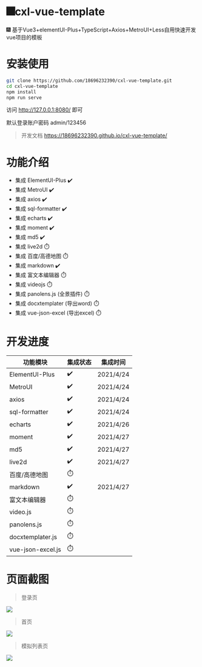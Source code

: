 # 🎆cxl-vue-template
🎆 基于Vue3+elementUI-Plus+TypeScript+Axios+MetroUI+Less自用快速开发vue项目的模板


# 安装使用


```bash
git clone https://github.com/18696232390/cxl-vue-template.git
cd cxl-vue-template
npm install
npm run serve
```

访问 http://127.0.0.1:8080/ 即可

默认登录账户密码 admin/123456


> 开发文档 https://18696232390.github.io/cxl-vue-template/


# 功能介绍
- 集成 ElementUI-Plus ✔️
- 集成 MetroUI ✔️
- 集成 axios ✔️
- 集成 sql-formatter ✔️
- 集成 echarts ✔️
- 集成 moment ✔️
- 集成 md5 ✔️
- 集成 live2d ⏱️
- 集成 百度/高德地图 ⏱️
- 集成 markdown ✔️
- 集成 富文本编辑器 ⏱️
- 集成 videojs ⏱️
- 集成 panolens.js (全景插件) ⏱️
- 集成 docxtemplater (导出word) ⏱️
- 集成 vue-json-excel (导出excel) ⏱️


# 开发进度
| 功能模块 | 集成状态 | 集成时间 |
| - | - | - |
| ElementUI-Plus | ✔️ | 2021/4/24 |
| MetroUI | ✔️ | 2021/4/24 |
| axios | ✔️ | 2021/4/24 |
| sql-formatter | ✔️ | 2021/4/24 |
| echarts | ✔️ | 2021/4/26 |
| moment |  ✔️ | 2021/4/27 |
| md5 | ✔️ | 2021/4/27 |
| live2d |  ✔️ | 2021/4/27 |
| 百度/高德地图 | ⏱️ |  |
| markdown | ✔️ | 2021/4/27 |
| 富文本编辑器 | ⏱️ |  |
| video.js | ⏱️ |  |
| panolens.js | ⏱️ | |
| docxtemplater.js | ⏱️ | |
| vue-json-excel.js | ⏱️ | |


# 页面截图
> 登录页
<img src="https://img03.sogoucdn.com/app/a/100520146/11a0867d12576428d0dbacd39ed4e3fe"/>

> 首页
<img src="https://z3.ax1x.com/2021/04/26/czhWIU.png"/>

> 模拟列表页
<img src="https://img04.sogoucdn.com/app/a/100520146/4dec3ef1cccf4653fe8d71f6602fd04a"/>
